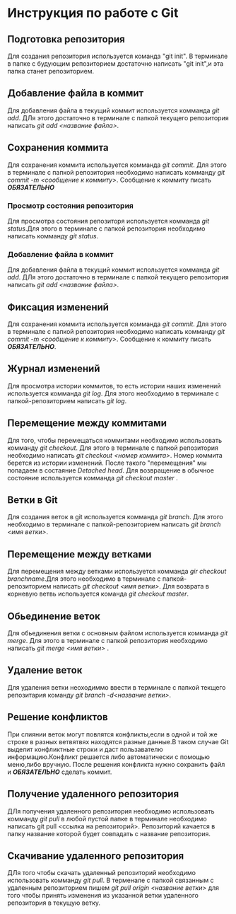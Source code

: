# Инструкция по работе c Git

## Подготовка репозитория
Для создания репозитория используется команда "git init". В терминале в папке с будующим репозиторием достаточно написать "git init",и эта папка станет репозиторием.

## Добавление файла в коммит
Для добавления файла в текущий коммит используется комманда *git add*. ДЛя этого достаточно в терминале с папкой текущего репозитория написать *git add <название файла>*.

## Сохранения коммита
Для сохранения коммита используется комманда *git commit*. Для этого в терминале с папкой репозитория необходимо написать комманду *git commit -m <сообщение к коммиту>*. Сообщение к коммиту писать ***ОБЯЗАТЕЛЬНО***

### Просмотр состояния репозитория
Для просмотра состояния репозиторя используется комманда *git status*.Для этого в терминале с папкой репозитория необходимо написать комманду *git status*.

### Добавление файла в коммит
Для добавления файла в текущий коммит используется комманда *git add*. ДЛя этого достаточно в терминале с папкой текущего репозитория написать *git add <название файла>*.

## Фиксация изменений
Для сохранения коммита используется комманда *git commit*. Для этого в терминале с папкой репозитория необходимо написать комманду *git commit -m <сообщение к коммиту>*. Сообщение к коммиту писать ***ОБЯЗАТЕЛЬНО***.

## Журнал изменений
Для просмотра истории коммитов, то есть истории наших изменений используется комманда *git log*. Для этого необходимо в терминале с папкой-репозиторием написать *git log*.

## Перемещение между коммитами
Для того, чтобы перемещаться коммитами необходимо использовать комманду *git checkout*. Для этого в терминале с папкой репозитория необходимо написать *git checkout <номер коммита>*. Номер коммита берется из истории изменений. После такого "перемещения" мы попадаем в состаяние *Detached head*. Для возвращение в обычное состояние используется комманда *git checkout master* . 
## Ветки в Git
Для создания веток в git используется комманда *git branch*. Для этого необходимо в терминале с папкой-репозиторием написать *git branch <имя ветки>*.

## Перемещение между ветками
Для перемещения между ветками используется комманда *gir checkout branchname*.Для этого необходимо в терминале с папкой-репозиторием написать *git checkout <имя ветки>*. Для возврата в корневую ветвь используется команда *git checkout master*.

## Обьединение веток 
Для обьединения ветки с основным файлом используется  комманда *git merge*. Для этого в терминале с папкой репозитория необходимо написать *git merge <имя ветки>* .

## Удаление веток
Для удаления ветки неоходиммо ввести в терминале с папкой текщего репозитария команду *git branch -d<название ветки>*.

## Решение конфликтов
При слиянии веток могут повлятся конфликты,если в одной и той же строке в разных ветвятвях находятся разные данные.В таком случае Git выделит конфликтные строки и даст пользавателю информацию.Конфликт решается либо автоматически с помощью меню,либо вручную. После решения конфликта нужно сохранить файл и ***ОБЯЗАТЕЛЬНО*** сделать коммит.

## Получение удаленного репозитория
ДЛя получения удаленного репозитория необходимо использовать комманду *git pull* в любой пустой папке в терминале необходимо написать git pull <ссылка на репозиторий>. Репозиторий качается в папку название которой будет совпадать с название репозитория.

## Скачивание удаленного репозитория
ДЛя того чтобы скачать удаленный репозиторий необходимо использовать комманду *git pull*. В терменале с папкой связанным с удаленным репозиторием пишем *git pull origin <название ветки>* для того чтобы принять изменения из указанной ветки удаленного репозитория в текущую ветку.
